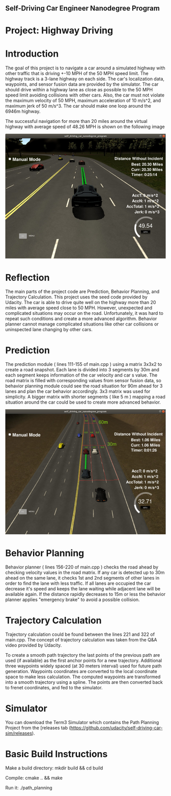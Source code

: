 
## Self-Driving Car Engineer Nanodegree Program
# Project: Highway Driving

# Introduction

The goal of this project is to navigate a car around a simulated highway with other traffic that is driving +-10 MPH of the 50 MPH speed limit. The highway track is a 3-lane highway on each side. The car's localization data, waypoints, and sensor fusion data are provided by the simulator. The car should drive within a highway lane as close as possible to the 50 MPH speed limit avoiding collisions with other cars. Also, the car must not violate the maximum velocity of 50 MPH, maximum acceleration of 10 m/s^2, and maximum jerk of 50 m/s^3. The car should make one loop around the 6946m highway.

The successful navigation for more than 20 miles around the virtual highway with average speed of 48.26 MPH is shown on the following image

<img src="./images/img1.jpg" width="800">

# Reflection
The main parts of the project code are Prediction, Behavior Planning, and Trajectory Calculation. This project uses the seed code provided by Udacity. The car is able to drive quite well on the highway more than 20 miles with average speed close to 50 MPH. However, unexpected and complicated situations may occur on the road. Unfortunately, it was hard to repeat such conditions and create a more advanced algorithm. Behavior planner cannot manage complicated situations like other car collisions or uninspected lane changing by other cars. 


# Prediction
The prediction module ( lines 111-155 of main.cpp ) using a matrix 3x3x2 to create a road snapshot. Each lane is divided into 3 segments by 30m and each segment keeps information of the car velocity and car s value. The road matrix is filled with corresponding values from sensor fusion data, so behavior planning module could see the road situation for 90m ahead for 3 lanes and plan the car behavior accordingly.
3x3 matrix was used for simplicity. A bigger matrix with shorter segments ( like 5 m ) mapping a road situation around the car could be used to create more advanced behavior.

<img src="./images/img2.jpg" width="800"> 


# Behavior Planning
Behavior planner ( lines 156-220 of main.cpp ) checks the road ahead by checking velocity values in the road matrix. If any car is detected up to 30m ahead on the same lane, it checks 1st and 2nd segments of other lanes in order to find the lane with less traffic. If all lanes are occupied the car decrease it's speed and keeps the lane waiting while adjacent lane will be available again. If the distance rapidly decreases to 15m or less the behavior planner applies "emergency brake" to avoid a possible collision. 


# Trajectory Calculation
Trajectory calculation could be found between the lines 221 and 322 of main.cpp. The concept of trajectory calculation was taken from the Q&A video provided by Udacity.  
 
To create a smooth path trajectory the last points of the previous path are used (if available) as the first anchor points for a new trajectory. Additional three waypoints widely spaced (at 30 meters interval) used for future path generation. Waypoints coordinates are converted to the local coordinate space to make less calculation. The computed waypoints are transformed into a smooth trajectory using a spline. The points are then converted back to frenet coordinates, and fed to the simulator.    

 
# Simulator
You can download the Term3 Simulator which contains the Path Planning Project from the [releases tab (https://github.com/udacity/self-driving-car-sim/releases).

# Basic Build Instructions
Make a build directory: mkdir build && cd build

Compile: cmake .. && make

Run it: ./path_planning


